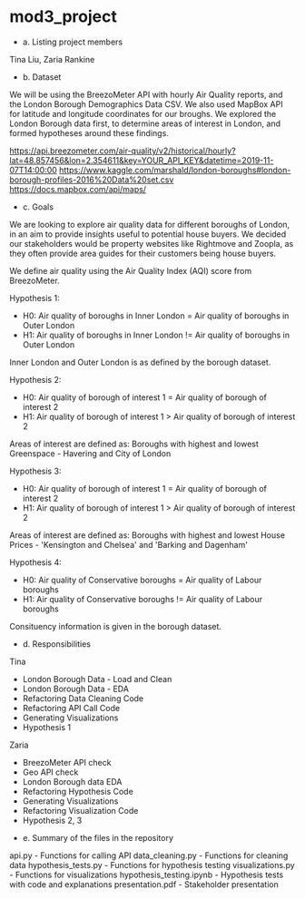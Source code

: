 # mod3_project


* a. Listing project members

Tina Liu, Zaria Rankine


* b. Dataset

We will be using the BreezoMeter API with hourly Air Quality reports, and the London Borough Demographics Data CSV. 
We also used MapBox API for latitude and longitude coordinates for our broughs. We explored the London Borough data first, to determine areas of interest in London, and formed hypotheses around these findings. 

https://api.breezometer.com/air-quality/v2/historical/hourly?lat=48.857456&lon=2.354611&key=YOUR_API_KEY&datetime=2019-11-07T14:00:00
https://www.kaggle.com/marshald/london-boroughs#london-borough-profiles-2016%20Data%20set.csv
https://docs.mapbox.com/api/maps/


* c. Goals

We are looking to explore air quality data for different boroughs of London, in an aim to provide insights useful to potential house buyers. We decided our stakeholders would be property websites like Rightmove and Zoopla, as they often provide area guides for their customers being house buyers. 

We define air quality using the Air Quality Index (AQI) score from BreezoMeter.

Hypothesis 1:

- H0: Air quality of boroughs in Inner London = Air quality of boroughs in Outer London
- H1: Air quality of boroughs in Inner London != Air quality of boroughs in Outer London

Inner London and Outer London is as defined by the borough dataset.

Hypothesis 2:

- H0: Air quality of borough of interest 1 = Air quality of borough of interest 2
- H1: Air quality of borough of interest 1 > Air quality of borough of interest 2

Areas of interest are defined as:
Boroughs with highest and lowest Greenspace - Havering and City of London

Hypothesis 3:

- H0: Air quality of borough of interest 1 = Air quality of borough of interest 2
- H1: Air quality of borough of interest 1 > Air quality of borough of interest 2

Areas of interest are defined as: 
Boroughs with highest and lowest House Prices - 'Kensington and Chelsea' and 'Barking and Dagenham'

Hypothesis 4:

- H0: Air quality of Conservative boroughs = Air quality of Labour boroughs
- H1: Air quality of Conservative boroughs != Air quality of Labour boroughs

Consituency information is given in the borough dataset.


* d. Responsibilities

Tina
- London Borough Data - Load and Clean
- London Borough Data - EDA
- Refactoring Data Cleaning Code
- Refactoring API Call Code
- Generating Visualizations
- Hypothesis 1


Zaria
- BreezoMeter API check
- Geo API check
- London Borough data EDA
- Refactoring Hypothesis Code
- Generating Visualizations
- Refactoring Visualization Code
- Hypothesis 2, 3


* e. Summary of the files in the repository

api.py - Functions for calling API
data_cleaning.py - Functions for cleaning data
hypothesis_tests.py - Functions for hypothesis testing
visualizations.py - Functions for visualizations
hypothesis_testing.ipynb - Hypothesis tests with code and explanations
presentation.pdf - Stakeholder presentation 
